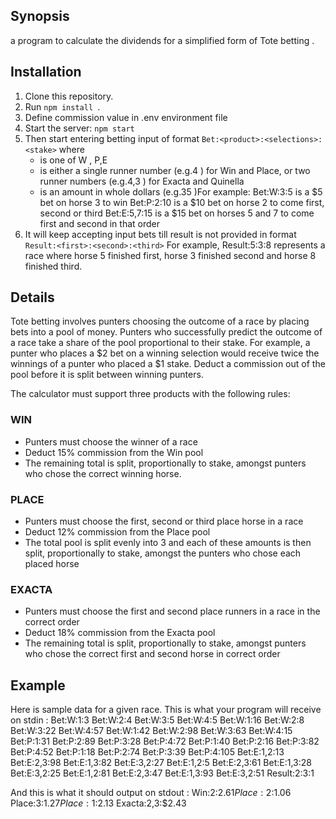 ## Synopsis

a program to calculate the dividends for a simplified form of Tote betting .

## Installation

1. Clone this repository.
2. Run `npm install `.
4. Define commission value in .env environment file
3. Start the server: `npm start`
5. Then start entering betting input of format `Bet:<product>:<selections>:<stake>` where
	- <product> is one of W , P,E
	- <selection> is either a single runner number (e.g.4 ) for Win and Place, or two runner numbers (e.g.4,3 ) for Exacta and Quinella
	- <stake> is an amount in whole dollars (e.g.35 )For example:
	Bet:W:3:5 is a $5 bet on horse 3 to win 
	Bet:P:2:10 is a $10 bet on horse 2 to come first, second or third 
	Bet:E:5,7:15 is a $15 bet on horses 5 and 7 to come first and second in that order
6. It will keep accepting input bets till result is not provided in format `Result:<first>:<second>:<third>`
For example,
Result:5:3:8 represents a race where horse 5 finished first, horse 3 finished second and horse 8 finished third.

## Details
Tote betting involves punters choosing the outcome of a race by placing bets into a pool of money. Punters
who successfully predict the outcome of a race take a share of the pool proportional to their stake. For
example, a punter who places a $2 bet on a winning selection would receive twice the winnings of a punter
who placed a $1 stake. Deduct a commission out of the pool before it is split between winning punters.

The calculator must support three products with the following rules:
### WIN
 - Punters must choose the winner of a race
 - Deduct 15% commission from the Win pool
 - The remaining total is split, proportionally to stake, amongst punters who chose the correct winning horse.
### PLACE
 - Punters must choose the first, second or third place horse in a race
 - Deduct 12% commission from the Place pool
 - The total pool is split evenly into 3 and each of these amounts is then split, proportionally to stake,
    amongst the punters who chose each placed horse
### EXACTA
 - Punters must choose the first and second place runners in a race in the correct order
 - Deduct 18% commission from the Exacta pool
 - The remaining total is split, proportionally to stake, amongst punters who chose the correct first and
   second horse in correct order

## Example
Here is sample data for a given race. This is what your program will receive on stdin :
Bet:W:1:3
Bet:W:2:4
Bet:W:3:5
Bet:W:4:5
Bet:W:1:16
Bet:W:2:8
Bet:W:3:22
Bet:W:4:57
Bet:W:1:42
Bet:W:2:98
Bet:W:3:63
Bet:W:4:15
Bet:P:1:31
Bet:P:2:89
Bet:P:3:28
Bet:P:4:72
Bet:P:1:40
Bet:P:2:16
Bet:P:3:82
Bet:P:4:52
Bet:P:1:18
Bet:P:2:74
Bet:P:3:39
Bet:P:4:105
Bet:E:1,2:13
Bet:E:2,3:98
Bet:E:1,3:82
Bet:E:3,2:27
Bet:E:1,2:5
Bet:E:2,3:61
Bet:E:1,3:28
Bet:E:3,2:25
Bet:E:1,2:81
Bet:E:2,3:47
Bet:E:1,3:93
Bet:E:3,2:51
Result:2:3:1

And this is what it should output on stdout :
Win:2:$2.61
Place:2:$1.06
Place:3:$1.27
Place:1:$2.13
Exacta:2,3:$2.43
